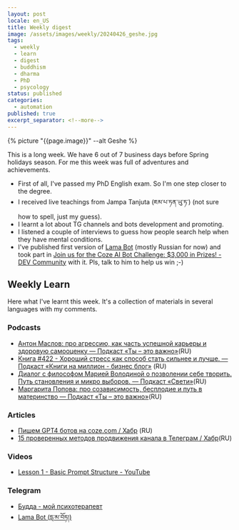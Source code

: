 ```yaml
---
layout: post
locale: en_US
title: Weekly digest
image: /assets/images/weekly/20240426_geshe.jpg
tags:
  - weekly
  - learn
  - digest
  - buddhism
  - dharma
  - PhD
  - psycology
status: published
categories:
  - automation
published: true
excerpt_separator: <!--more-->
---
```

{% picture "{{page.image}}" --alt Geshe %}

This is a long week. We have 6 out of 7 business days before Spring holidays season.
For me this week was full of adventures and achievements.
<!--more-->

- First of all, I've passed my PhD English exam. So I'm one step closer to the degree.
- I received live teachings from Jampa Tanjuta (ཇམ་པ་ཏན་ཡུ་ཏ་) (not sure how to spell, just my guess).
- I learnt a lot about TG channels and bots development and promoting.
- I listened a couple of interviews to guess how people search help when they have mental conditions.
- I've published first version of [Lama Bot](https://t.me/compassion_lama_bot) (mostly Russian for now) and took part in [Join us for the Coze AI Bot Challenge: $3,000 in Prizes! - DEV Community](https://dev.to/devteam/join-us-for-the-coze-ai-bot-challenge-3000-in-prizes-4dp7) with it. Pls, talk to him to help us win ;-)
 


## Weekly Learn
Here what I've learnt this week. It's a collection of materials  in several languages with my comments.

### Podcasts
-  [Антон Маслов: про агрессию, как часть успешной карьеры и здоровую самооценку — Подкаст «Ты – это важно»](https://elens-way.mave.digital/ep-15)(RU)
- [Книга #422 - Хороший стресс как способ стать сильнее и лучше. — Подкаст «Книги на миллион - бизнес блог»](https://ikniga.mave.digital/ep-433) (RU)
- [Диалог с философом Марией Володиной о позволении себе творить. Путь становления и микро выборов. — Подкаст «Свети»](https://sveti.mave.digital/ep-31)(RU)
- [Маргарита Попова: про созависимость, бесплодие и путь в материнство — Подкаст «Ты – это важно»](https://elens-way.mave.digital/ep-42)(RU)

### Articles
- [Пишем GPT4 ботов на coze.com / Хабр](https://habr.com/ru/articles/790392/) (RU)
- [15 проверенных методов продвижения канала в Телеграм / Хабр](https://habr.com/ru/articles/718330/)(RU)

### Videos
- [Lesson 1 - Basic Prompt Structure - YouTube](https://www.youtube.com/watch?v=nRARV77U9Bw&t=13s)

### Telegram
- [Будда - мой психотерапевт](https://t.me/Buddha_is_my_theropist_ru)
- [Lama Bot (དླ་མ་བོཏ།)](https://t.me/compassion_lama_bot)
